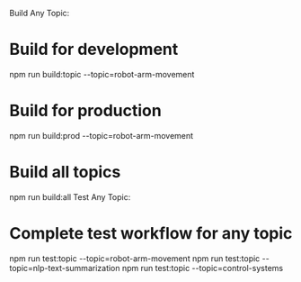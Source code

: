 Build Any Topic:

# Build for development
npm run build:topic --topic=robot-arm-movement

# Build for production
npm run build:prod --topic=robot-arm-movement

# Build all topics
npm run build:all
Test Any Topic:

# Complete test workflow for any topic
npm run test:topic --topic=robot-arm-movement
npm run test:topic --topic=nlp-text-summarization
npm run test:topic --topic=control-systems
